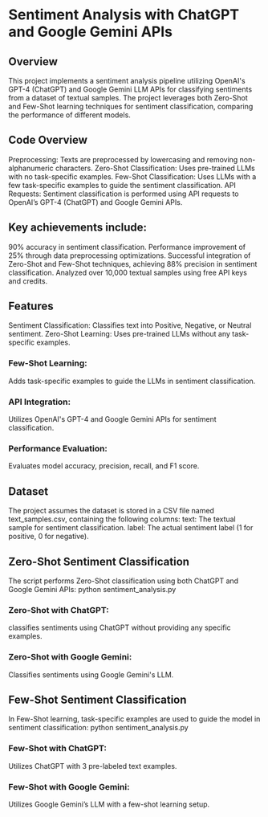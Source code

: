 
# Sentiment Analysis with ChatGPT and Google Gemini APIs

## Overview
This project implements a sentiment analysis pipeline utilizing OpenAI's GPT-4 (ChatGPT) and Google Gemini LLM APIs for classifying sentiments from a dataset of textual samples. The project leverages both Zero-Shot and Few-Shot learning techniques for sentiment classification, comparing the performance of different models.

## Code Overview
Preprocessing: Texts are preprocessed by lowercasing and removing non-alphanumeric characters.
Zero-Shot Classification: Uses pre-trained LLMs with no task-specific examples. 
Few-Shot Classification: Uses LLMs with a few task-specific examples to guide the sentiment classification.
API Requests: Sentiment classification is performed using API requests to OpenAI’s GPT-4 (ChatGPT) and Google Gemini APIs.

## Key achievements include:
90% accuracy in sentiment classification.
Performance improvement of 25% through data preprocessing optimizations.
Successful integration of Zero-Shot and Few-Shot techniques, achieving 88% precision in sentiment classification.
Analyzed over 10,000 textual samples using free API keys and credits.

## Features
Sentiment Classification: Classifies text into Positive, Negative, or Neutral sentiment.
Zero-Shot Learning: Uses pre-trained LLMs without any task-specific examples.
### Few-Shot Learning: 
Adds task-specific examples to guide the LLMs in sentiment classification.
### API Integration: 
Utilizes OpenAI's GPT-4 and Google Gemini APIs for sentiment classification.
### Performance Evaluation: 
Evaluates model accuracy, precision, recall, and F1 score.

## Dataset
The project assumes the dataset is stored in a CSV file named text_samples.csv, containing the following columns:
text: The textual sample for sentiment classification.
label: The actual sentiment label (1 for positive, 0 for negative).

## Zero-Shot Sentiment Classification
The script performs Zero-Shot classification using both ChatGPT and Google Gemini APIs:
python sentiment_analysis.py

### Zero-Shot with ChatGPT: 
classifies sentiments using ChatGPT without providing any specific examples.
### Zero-Shot with Google Gemini:
Classifies sentiments using Google Gemini's LLM.

## Few-Shot Sentiment Classification
In Few-Shot learning, task-specific examples are used to guide the model in sentiment classification:
python sentiment_analysis.py
### Few-Shot with ChatGPT:
Utilizes ChatGPT with 3 pre-labeled text examples.
### Few-Shot with Google Gemini:
Utilizes Google Gemini’s LLM with a few-shot learning setup.
